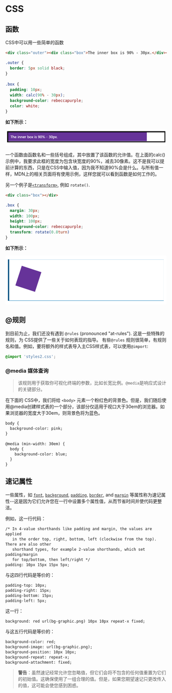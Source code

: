 # CSS

## 函数

CSS中可以用一些简单的函数

```HTML
<div class="outer"><div class="box">The inner box is 90% - 30px.</div></div>
```

```CSS
.outer {
  border: 5px solid black;
}

.box {
  padding: 10px;
  width: calc(90% - 30px);
  background-color: rebeccapurple;
  color: white;
}
```

**如下所示：**

![image-20211127200240056](CSS.assets/image-20211127200240056.png)

一个函数由函数名和一些括号组成，其中放置了该函数的允许值。在上面的calc()示例中，我要求此框的宽度为包含块宽度的90%，减去30像素。这不是我可以提前计算的东西，只是在CSS中输入值，因为我不知道90%会是什么。与所有值一样，MDN上的相关页面将有使用示例，这样您就可以看到函数是如何工作的。

另一个例子是[`<transform>`](https://developer.mozilla.org/zh-CN/docs/Web/CSS/transform), 例如 `rotate()`.

```html
<div class="box"></div>
```

```css
.box {
  margin: 30px;
  width: 100px;
  height: 100px;
  background-color: rebeccapurple;
  transform: rotate(0.8turn)
}
```

**如下所示：**

![image-20211127201427490](CSS.assets/image-20211127201427490.png)

## @规则

到目前为止，我们还没有遇到 `@rules` (pronounced "at-rules"). 这是一些特殊的规则，为 CSS提供了一些关于如何表现的指导。 有些`@rules` 规则很简单，有规则名和值。例如，要将额外的样式表导入主CSS样式表，可以使用`@import`:

```css
@import 'styles2.css';
```

### @media 媒体查询

> 该规则用于获取你可视化终端的参数，比如长宽比例。`@media`是响应式设计的关键部分。

在下面的 CSS中，我们将给 `<body>` 元素一个粉红色的背景色。但是，我们随后使用@media创建样式表的一个部分，该部分仅适用于视口大于30em的浏览器。如果浏览器的宽度大于30em，则背景色将为蓝色。

```
body {
  background-color: pink;
}

@media (min-width: 30em) {
  body {
    background-color: blue;
  }
}
```

## 速记属性

一些属性，如 [`font`](https://developer.mozilla.org/zh-CN/docs/Web/CSS/font), [`background`](https://developer.mozilla.org/zh-CN/docs/Web/CSS/background), [`padding`](https://developer.mozilla.org/zh-CN/docs/Web/CSS/padding), [`border`](https://developer.mozilla.org/zh-CN/docs/Web/CSS/border), and [`margin`](https://developer.mozilla.org/zh-CN/docs/Web/CSS/margin) 等属性称为速记属性--这是因为它们允许您在一行中设置多个属性值，从而节省时间并使代码更整洁。

例如，这一行代码：

```
/* In 4-value shorthands like padding and margin, the values are applied
   in the order top, right, bottom, left (clockwise from the top). There are also other
   shorthand types, for example 2-value shorthands, which set padding/margin
   for top/bottom, then left/right */
padding: 10px 15px 15px 5px;
```

与这四行代码是等价的：

```
padding-top: 10px;
padding-right: 15px;
padding-bottom: 15px;
padding-left: 5px;
```

这一行：

```
background: red url(bg-graphic.png) 10px 10px repeat-x fixed;
```

与这五行代码是等价的：

```
background-color: red;
background-image: url(bg-graphic.png);
background-position: 10px 10px;
background-repeat: repeat-x;
background-attachment: fixed;
```

> **警告**：虽然速记经常允许您忽略值，但它们会将不包含的任何值重置为它们的初始值。这确保使用了一组合理的值。但是，如果您期望速记只更改传入的值，这可能会使您感到困惑。